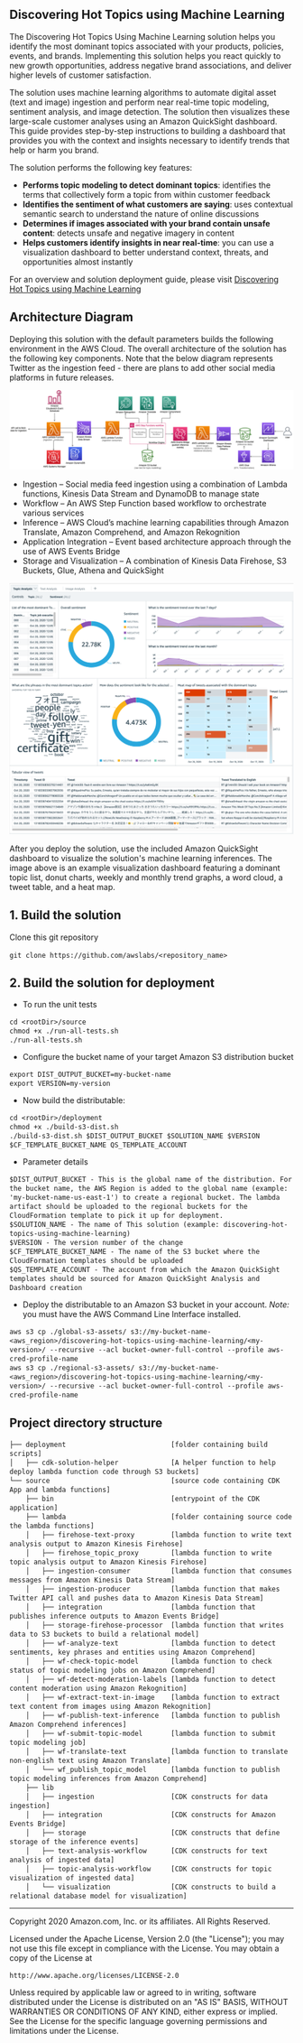 ## Discovering Hot Topics using Machine Learning

The Discovering Hot Topics Using Machine Learning solution helps you identify the most dominant topics associated with your products, policies, events, and brands. Implementing this solution helps you react quickly to new growth opportunities, address negative brand associations, and deliver higher levels of customer satisfaction.

The solution uses machine learning algorithms to automate digital asset (text and image) ingestion and perform near real-time topic modeling, sentiment analysis, and image detection. The solution then visualizes these large-scale customer analyses using an Amazon QuickSight dashboard. This guide provides step-by-step instructions to building a dashboard that provides you with the context and insights necessary to identify trends that help or harm you brand.

The solution performs the following key features:
* **Performs topic modeling to detect dominant topics**: identifies the terms that collectively form a topic from within customer feedback
* **Identifies the sentiment of what customers are saying**: uses contextual semantic search to understand the nature of online discussions
* **Determines if images associated with your brand contain unsafe content**: detects unsafe and negative imagery in content
* **Helps customers identify insights in near real-time**: you can use a visualization dashboard to better understand context, threats, and opportunities almost instantly

For an overview and solution deployment guide, please visit [Discovering Hot Topics using Machine Learning](https://aws.amazon.com/solutions/implementations/discovering-hot-topics-using-machine-learning)

## Architecture Diagram

Deploying this solution with the default parameters builds the following environment in the AWS Cloud. The overall architecture of the solution has the following key components. Note that the below diagram represents Twitter as the ingestion feed - there are plans to add other social media platforms in future releases.
<p align="center">
  <img src="source/images/architecture.png">
  <br/>
</p>

* Ingestion – Social media feed ingestion using a combination of Lambda functions, Kinesis Data Stream and DynamoDB to manage state
* Workflow – An AWS Step Function based workflow to orchestrate various services
* Inference – AWS Cloud’s machine learning capabilities through Amazon Translate, Amazon Comprehend, and Amazon Rekognition
* Application Integration – Event based architecture approach through the use of AWS Events Bridge
* Storage and Visualization – A combination of Kinesis Data Firehose, S3 Buckets, Glue, Athena and QuickSight

<p align="center">
  <img src="source/images/dashboard.png">
  <br/>
</p>

After you deploy the solution, use the included Amazon QuickSight dashboard to visualize the solution's machine learning inferences. The image above is an example visualization dashboard featuring a dominant topic list, donut charts, weekly and monthly trend graphs, a word cloud, a tweet table, and a heat map.

## 1. Build the solution

Clone this git repository

`git clone https://github.com/awslabs/<repository_name>`

## 2. Build the solution for deployment

* To run the unit tests
```
cd <rootDir>/source
chmod +x ./run-all-tests.sh
./run-all-tests.sh
```

* Configure the bucket name of your target Amazon S3 distribution bucket
```
export DIST_OUTPUT_BUCKET=my-bucket-name
export VERSION=my-version
```

* Now build the distributable:
```
cd <rootDir>/deployment
chmod +x ./build-s3-dist.sh
./build-s3-dist.sh $DIST_OUTPUT_BUCKET $SOLUTION_NAME $VERSION $CF_TEMPLATE_BUCKET_NAME QS_TEMPLATE_ACCOUNT

```
* Parameter details
```
$DIST_OUTPUT_BUCKET - This is the global name of the distribution. For the bucket name, the AWS Region is added to the global name (example: 'my-bucket-name-us-east-1') to create a regional bucket. The lambda artifact should be uploaded to the regional buckets for the CloudFormation template to pick it up for deployment.
$SOLUTION_NAME - The name of This solution (example: discovering-hot-topics-using-machine-learning)
$VERSION - The version number of the change
$CF_TEMPLATE_BUCKET_NAME - The name of the S3 bucket where the CloudFormation templates should be uploaded
$QS_TEMPLATE_ACCOUNT - The account from which the Amazon QuickSight templates should be sourced for Amazon QuickSight Analysis and Dashboard creation
```


* Deploy the distributable to an Amazon S3 bucket in your account. _Note:_ you must have the AWS Command Line Interface installed.
```
aws s3 cp ./global-s3-assets/ s3://my-bucket-name-<aws_region>/discovering-hot-topics-using-machine-learning/<my-version>/ --recursive --acl bucket-owner-full-control --profile aws-cred-profile-name
aws s3 cp ./regional-s3-assets/ s3://my-bucket-name-<aws_region>/discovering-hot-topics-using-machine-learning/<my-version>/ --recursive --acl bucket-owner-full-control --profile aws-cred-profile-name
```

## Project directory structure
```
├── deployment                          [folder containing build scripts]
│   ├── cdk-solution-helper             [A helper function to help deploy lambda function code through S3 buckets]
└── source                              [source code containing CDK App and lambda functions]
    ├── bin                             [entrypoint of the CDK application]
    ├── lambda                          [folder containing source code the lambda functions]
    │   ├── firehose-text-proxy         [lambda function to write text analysis output to Amazon Kinesis Firehose]
    │   ├── firehose_topic_proxy        [lambda function to write topic analysis output to Amazon Kinesis Firehose]
    │   ├── ingestion-consumer          [lambda function that consumes messages from Amazon Kinesis Data Stream]
    │   ├── ingestion-producer          [lambda function that makes Twitter API call and pushes data to Amazon Kinesis Data Stream]
    │   ├── integration                 [lambda function that publishes inference outputs to Amazon Events Bridge]
    │   ├── storage-firehose-processor  [lambda function that writes data to S3 buckets to build a relational model]
    │   ├── wf-analyze-text             [lambda function to detect sentiments, key phrases and entities using Amazon Comprehend]
    │   ├── wf-check-topic-model        [lambda function to check status of topic modeling jobs on Amazon Comprehend]
    │   ├── wf-detect-moderation-labels [lambda function to detect content moderation using Amazon Rekognition]
    │   ├── wf-extract-text-in-image    [lambda function to extract text content from images using Amazon Rekognition]
    │   ├── wf-publish-text-inference   [lambda function to publish Amazon Comprehend inferences]
    │   ├── wf-submit-topic-model       [lambda function to submit topic modeling job]
    │   ├── wf-translate-text           [lambda function to translate non-english text using Amazon Translate]
    │   └── wf_publish_topic_model      [lambda function to publish topic modeling inferences from Amazon Comprehend]
    ├── lib
    │   ├── ingestion                   [CDK constructs for data ingestion]
    │   ├── integration                 [CDK constructs for Amazon Events Bridge]
    │   ├── storage                     [CDK constructs that define storage of the inference events]
    │   ├── text-analysis-workflow      [CDK constructs for text analysis of ingested data]
    │   ├── topic-analysis-workflow     [CDK constructs for topic visualization of ingested data]
    │   └── visualization               [CDK constructs to build a relational database model for visualization]
```

***

Copyright 2020 Amazon.com, Inc. or its affiliates. All Rights Reserved.

Licensed under the Apache License, Version 2.0 (the "License");
you may not use this file except in compliance with the License.
You may obtain a copy of the License at

    http://www.apache.org/licenses/LICENSE-2.0

Unless required by applicable law or agreed to in writing, software
distributed under the License is distributed on an "AS IS" BASIS,
WITHOUT WARRANTIES OR CONDITIONS OF ANY KIND, either express or implied.
See the License for the specific language governing permissions and
limitations under the License.
